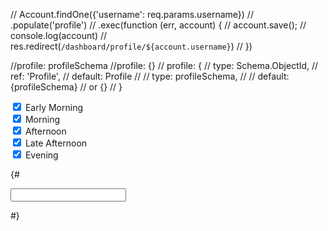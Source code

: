 // Account.findOne({'username': req.params.username})
// .populate('profile')
// .exec(function (err, account) {
//     account.save();
//     console.log(account)
//     res.redirect(`/dashboard/profile/${account.username}`)
// })

//profile: profileSchema
//profile: {}
// profile: {
//     type: Schema.ObjectId,
//     ref: 'Profile',
//     default: Profile
//     // type: profileSchema,
//     // default: {profileSchema} // or {}
// }

<div>
    <input type="checkbox" name="workoutschedule" value="Early Morning" {% for item in account.profile.workoutschedule %}{% if item === "Early Morning" %} checked {% endif %}{% endfor %}>
    <label for="workoutpreference">Early Morning</label>
</div>
<div>
    <input type="checkbox" name="workoutschedule" value="Morning" {% for item in account.profile.workoutschedule %}{% if item === "Morning" %} checked {% endif %}{% endfor %}>
    <label for="">Morning</label>
</div>
<div>
    <input type="checkbox" name="workoutschedule" value="Afternoon" {% for item in account.profile.workoutschedule %}{% if item === "Afternoon" %} checked {% endif %}{% endfor %}>
    <label for="">Afternoon</label>
</div>
<div>
    <input type="checkbox" name="workoutschedule" value="Late Afternoon" {% for item in account.profile.workoutschedule %}{% if item === "Late Afternoon" %} checked {% endif %}{% endfor %}>
    <label for="">Late Afternoon</label>
</div>
<div>
    <input type="checkbox" name="workoutschedule" value="Evening" {% for item in account.profile.workoutschedule %}{% if item === "Evening" %} checked {% endif %}{% endfor %}>
    <label for="">Evening</label>
</div>

{# <div class="profile-form-group">
    <label for=""></label>
    <input type="text" name="" value="">
</div> #}
